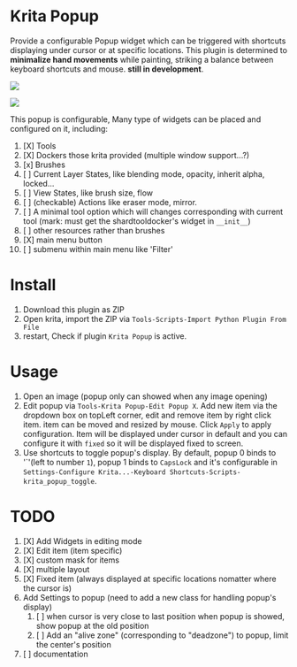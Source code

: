 # Krita Popup

Provide a configurable Popup widget which can be triggered with shortcuts displaying under cursor or at specific locations. This plugin is determined to **minimalize hand movements** while painting, striking a balance between keyboard shortcuts and mouse. **still in development**.

![](./krita_popup/intro_0.gif)

![](./krita_popup/intro_1.gif)

This popup is configurable, Many type of widgets can be placed and configured on it, including:

1. [X] Tools
2. [X] Dockers those krita provided (multiple window support...?)
3. [x] Brushes
4. [ ] Current Layer States, like blending mode, opacity, inherit alpha, locked...
6. [ ] View States, like brush size, flow
7. [ ] (checkable) Actions like eraser mode, mirror.
8. [ ] A minimal tool option which will changes corresponding with current tool (mark: must get the shardtooldocker's widget in `__init__`)
9. [ ] other resources rather than brushes
10. [X] main menu button
11. [ ] submenu within main menu like 'Filter'

# Install

1. Download this plugin as ZIP
2. Open krita, import the ZIP via `Tools-Scripts-Import Python Plugin From File`
3. restart, Check if plugin `Krita Popup` is active.

# Usage

1. Open an image (popup only can showed when any image opening)
2. Edit popup via `Tools-Krita Popup-Edit Popup X`. Add new item via the dropdown box on topLeft corner, edit and remove item by right click item. item can be moved and resized by mouse. Click `Apply` to apply configuration. Item will be displayed under cursor in default and you can configure it with `fixed` so it will be displayed fixed to screen.
3. Use shortcuts to toggle popup's display. By default, popup 0 binds to '\`'(left to number `1`), popup 1 binds to `CapsLock` and it's configurable in `Settings-Configure Krita...-Keyboard Shortcuts-Scripts-krita_popup_toggle`.

# TODO

1. [X] Add Widgets in editing mode
2. [X] Edit item (item specific)
3. [X] custom mask for items
4. [X] multiple layout 
5. [X] Fixed item (always displayed at specific locations nomatter where the cursor is)
6. Add Settings to popup (need to add a new class for handling popup's display)
   1. [ ] when cursor is very close to last position when popup is showed, show popup at the old position
   2. [ ] Add an "alive zone" (corresponding to "deadzone") to popup, limit the center's position
7. [ ] documentation

